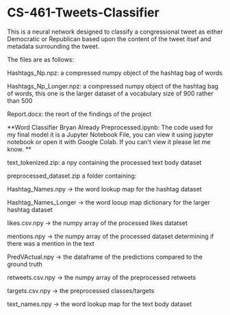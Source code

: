 # CS-461-Tweets-Classifier

This is a neural network designed to classify a congressional tweet as either Democratic or Republican based upon the content of the tweet itsef 
and metadata surrounding the tweet.

The files are as follows:

Hashtags_Np.npz: a compressed numpy object of the hashtag bag of words

Hashtags_Np_Longer.npz: a compressed numpy object of the hashtag bag of words, this one is the larger dataset of a vocabulary size of 900 rather than 500

Report.docx: the reort of the findings of the project

**Word Classifier Bryan Already Preprocessed.ipynb: The code used for my final model it is a Jupyter Notebook File, you can view it using jupyter notebook or open it with Google Colab. If you can't view it please let me know. **

text_tokenized.zip: a npy containing the processed text body dataset


preprocessed_dataset.zip a folder containing:


  Hashtag_Names.npy -> the word lookup map for the hashtag dataset
  
  
  Hashtag_Names_Longer -> the word looup map dictionary for the larger hashtag dataset
  
  
  likes.csv.npy -> the numpy array of the processed likes datatset
  
  
  mentions.npy -> the numpy array of the processed dataset determining if there was a mention in the text
  
  
  PredVActual.npy -> the dataframe of the predictions compared to the ground truth
  
  
  retweets.csv.npy -> the numpy array of the preprocessed retweets
  
  
  targets.csv.npy -> the preprocessed classes/targets
  
  
  text_names.npy -> the word lookup map for the text body dataset
 
 

